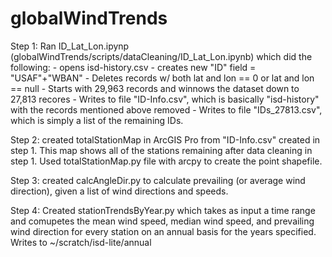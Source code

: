 # globalWindTrends
Step 1: Ran ID_Lat_Lon.ipynp (globalWindTrends/scripts/dataCleaning/ID_Lat_Lon.ipynb) 
    which did the following:
    - opens isd-history.csv
    - creates new "ID" field = "USAF"+"WBAN"
    -  Deletes records w/ both lat and lon == 0 or lat and lon == null
    - Starts with 29,963 records and winnows the dataset down to 27,813 recores
    - Writes to file "ID-Info.csv", which is basically "isd-history" with the records mentioned above
    removed
    - Writes to file "IDs_27813.csv", which is simply a list of the remaining IDs.

Step 2: created totalStationMap in ArcGIS Pro from "ID-Info.csv" created in step 1. This map shows all of the stations remaining after data cleaning in step 1.   Used totalStationMap.py file with arcpy to create the point shapefile.  

Step 3: created calcAngleDir.py to calculate prevailing (or average wind direction), given a list of wind directions and speeds.

Step 4: Created stationTrendsByYear.py which takes as input a time range and comupetes the mean wind speed, median wind speed, and prevailing wind direction for every station on an annual basis for the years specified.  Writes to ~/scratch/isd-lite/annual
